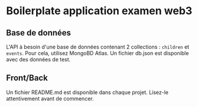 # Boilerplate application examen web3

## Base de données

L'API à besoin d'une base de données contenant 2 collections : `children` et `events`.
Pour cela, utilisez MongoBD Atlas.
Un fichier db.json est disponible avec des données de test.

## Front/Back

Un fichier README.md est disponible dans chaque projet. Lisez-le attentivement avant de commencer.